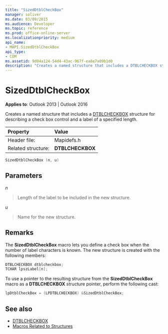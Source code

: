 ```yaml
---
title: "SizedDtblCheckBox"
manager: soliver
ms.date: 03/09/2015
ms.audience: Developer
ms.topic: reference
ms.prod: office-online-server
ms.localizationpriority: medium
api_name:
- MAPI.SizedDtblCheckBox
api_type:
- COM
ms.assetid: 9d04a124-54d4-43ac-967f-ea8e7a09b1d0
description: "Creates a named structure that includes a DTBLCHECKBOX structure for describing a check box control and a label of a specified length."
---
```


# SizedDtblCheckBox
 
**Applies to**: Outlook 2013 | Outlook 2016 
  
Creates a named structure that includes a [DTBLCHECKBOX](dtblcheckbox.md) structure for describing a check box control and a label of a specified length. 
  
|Property |Value |
|:-----|:-----|
|Header file:  <br/> |Mapidefs.h  <br/> |
|Related structure:  <br/> |**DTBLCHECKBOX** <br/> |
   
```cpp
SizedDtblCheckBox (n, u)
```

## Parameters

_n_
  
> Length of the label to be included in the new structure.
    
_u_
  
> Name for the new structure.
    
## Remarks

The **SizedDtblCheckBox** macro lets you define a check box when the number of label characters is known. The new structure is created with the following members: 
  
```cpp
DTBLCHECKBOX dtblcheckbox;
TCHAR lpszLabel[n];
```

To use a pointer to the resulting structure from the **SizedDtblCheckBox** macro as a **DTBLCHECKBOX** structure pointer, perform the following cast: 
  
```cpp
lpDtblCheckBox = (LPDTBLCHECKBOX) &SizedDtblCheckBox;
```

## See also

- [DTBLCHECKBOX](dtblcheckbox.md)
- [Macros Related to Structures](macros-related-to-structures.md)

